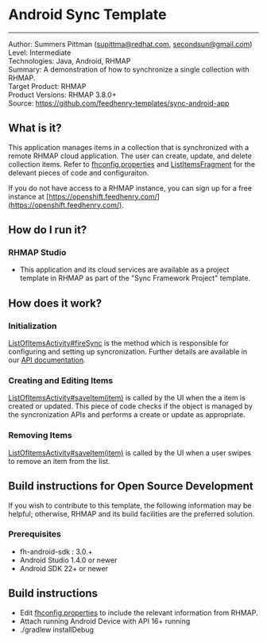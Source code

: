 # Android Sync Template
---------
Author: Summers Pittman (supittma@redhat.com, secondsun@gmail.com)   
Level: Intermediate  
Technologies: Java, Android, RHMAP  
Summary: A demonstration of how to synchronize a single collection with RHMAP.  
Target Product: RHMAP  
Product Versions: RHMAP 3.8.0+   
Source: https://github.com/feedhenry-templates/sync-android-app


## What is it?

This application manages items in a collection that is synchronized with a remote RHMAP cloud application.  The user can create, update, and delete collection items.  Refer to [fhconfig.properties](app/src/main/assets/fhconfig.properties) and [ListItemsFragment](app/src/main/java/redhat/com/syncsample/view/ListItemsFragment.java) for the delevant pieces of code and configuraiton.

If you do not have access to a RHMAP instance, you can sign up for a free instance at [https://openshift.feedhenry.com/](https://openshift.feedhenry.com/).

## How do I run it?  

### RHMAP Studio
 * This application and its cloud services are available as a project template in RHMAP as part of the "Sync Framework Project" template.
 
## How does it work?

### Initialization

[ListOfItemsActivity#fireSync](https://github.com/feedhenry-templates/sync-android-app/blob/master/app/src/main/java/com/feedhenry/sync/activities/ListOfItemsActivity.java#L103) is the method which is responsible for configuring and setting up syncronization.  Further details are available in our [API documentation](http://docs.feedhenry.com/v3/api/api_sync.html).

### Creating and Editing Items

[ListOfItemsActivity#saveItem(item)](https://github.com/feedhenry-templates/sync-android-app/blob/master/app/src/main/java/com/feedhenry/sync/activities/ListOfItemsActivity.java#L252) is called by the UI when the a item is created or updated.  This piece of code checks if the object is managed by the syncronization APIs and performs a create or update as appropriate.

### Removing Items

[ListOfItemsActivity#saveItem(item)](https://github.com/feedhenry-templates/sync-android-app/blob/master/app/src/main/java/com/feedhenry/sync/activities/ListOfItemsActivity.java#L272) is called by the UI when a user swipes to remove an item from the list.

## Build instructions for Open Source Development
If you wish to contribute to this template, the following information may be helpful; otherwise, RHMAP and its build facilities are the preferred solution.

###  Prerequisites  
 * fh-android-sdk : 3.0.+
 * Android Studio 1.4.0 or newer
 * Android SDK 22+ or newer

## Build instructions
 * Edit [fhconfig.properties](app/src/main/assets/fhconfig.properties) to include the relevant information from RHMAP.  
 * Attach running Android Device with API 16+ running  
 * ./gradlew installDebug  
